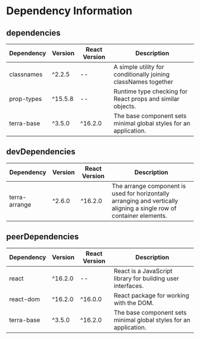 # Dependency Information

## dependencies
| Dependency | Version | React Version | Description |
|-|-|-|-|
| classnames | ^2.2.5 | -- | A simple utility for conditionally joining classNames together |
| prop-types | ^15.5.8 | -- | Runtime type checking for React props and similar objects. |
| terra-base | ^3.5.0 | ^16.2.0 | The base component sets minimal global styles for an application. |

## devDependencies
| Dependency | Version | React Version | Description |
|-|-|-|-|
| terra-arrange | ^2.6.0 | ^16.2.0 | The arrange component is used for horizontally arranging and vertically aligning a single row of container elements. |

## peerDependencies
| Dependency | Version | React Version | Description |
|-|-|-|-|
| react | ^16.2.0 | -- | React is a JavaScript library for building user interfaces. |
| react-dom | ^16.2.0 | ^16.0.0 | React package for working with the DOM. |
| terra-base | ^3.5.0 | ^16.2.0 | The base component sets minimal global styles for an application. |

